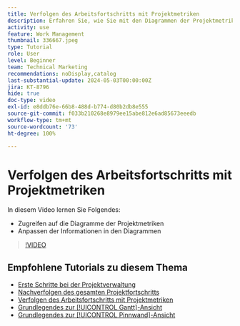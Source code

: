 ```yaml
---
title: Verfolgen des Arbeitsfortschritts mit Projektmetriken
description: Erfahren Sie, wie Sie mit den Diagrammen der Projektmetriken den Fortschritt der Projektarbeit in [!DNL  Workfront]verfolgen können.
activity: use
feature: Work Management
thumbnail: 336667.jpeg
type: Tutorial
role: User
level: Beginner
team: Technical Marketing
recommendations: noDisplay,catalog
last-substantial-update: 2024-05-03T00:00:00Z
jira: KT-8796
hide: true
doc-type: video
exl-id: e8ddb76e-66b8-488d-b774-d80b2db8e555
source-git-commit: f033b210268e8979ee15abe812e6ad85673eeedb
workflow-type: tm+mt
source-wordcount: '73'
ht-degree: 100%

---
```


# Verfolgen des Arbeitsfortschritts mit Projektmetriken

In diesem Video lernen Sie Folgendes:

* Zugreifen auf die Diagramme der Projektmetriken
* Anpassen der Informationen in den Diagrammen

>[!VIDEO](https://video.tv.adobe.com/v/336667/?quality=12&learn=on)

## Empfohlene Tutorials zu diesem Thema

* [Erste Schritte bei der Projektverwaltung](/help/manage-work/projects/getting-started-manage-a-project.md)
* [Nachverfolgen des gesamten Projektfortschritts](/help/manage-work/projects/track-overall-project-progress.md)
* [Verfolgen des Arbeitsfortschritts mit Projektmetriken](/help/manage-work/projects/track-work-progress-with-project-metrics.md)
* [Grundlegendes zur [!UICONTROL Gantt]-Ansicht](/help/manage-work/projects/understand-the-gantt-view.md)
* [Grundlegendes zur [!UICONTROL Pinnwand]-Ansicht](/help/manage-work/projects/understand-the-board-view.md)
